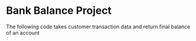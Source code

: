 # Bank Balance Project
The following code takes customer transaction data and return final balance of an account
